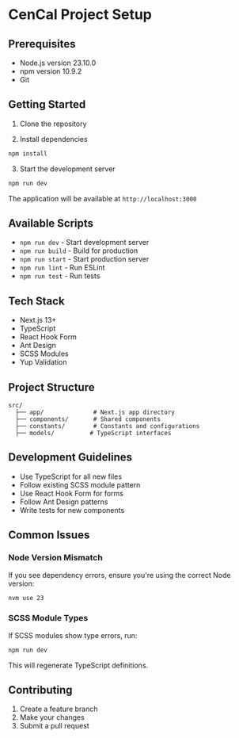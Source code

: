 # CenCal Project Setup

## Prerequisites

- Node.js version 23.10.0
- npm version 10.9.2
- Git

## Getting Started

1. Clone the repository

2. Install dependencies

```bash
npm install
```

3. Start the development server

```bash
npm run dev
```

The application will be available at `http://localhost:3000`

## Available Scripts

- `npm run dev` - Start development server
- `npm run build` - Build for production
- `npm run start` - Start production server
- `npm run lint` - Run ESLint
- `npm run test` - Run tests

## Tech Stack

- Next.js 13+
- TypeScript
- React Hook Form
- Ant Design
- SCSS Modules
- Yup Validation

## Project Structure

```
src/
  ├── app/              # Next.js app directory
  ├── components/       # Shared components
  ├── constants/        # Constants and configurations
  ├── models/          # TypeScript interfaces
```

## Development Guidelines

- Use TypeScript for all new files
- Follow existing SCSS module pattern
- Use React Hook Form for forms
- Follow Ant Design patterns
- Write tests for new components

## Common Issues

### Node Version Mismatch

If you see dependency errors, ensure you're using the correct Node version:

```bash
nvm use 23
```

### SCSS Module Types

If SCSS modules show type errors, run:

```bash
npm run dev
```

This will regenerate TypeScript definitions.

## Contributing

1. Create a feature branch
2. Make your changes
3. Submit a pull request
